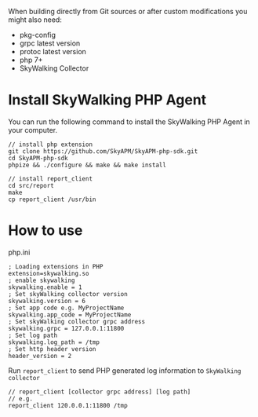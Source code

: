 When building directly from Git sources or after custom modifications you might also need:
* pkg-config
* grpc latest version
* protoc latest version
* php 7+
* SkyWalking Collector


# Install SkyWalking PHP Agent

You can run the following command to install the SkyWalking PHP Agent in your computer.

```shell
// install php extension
git clone https://github.com/SkyAPM/SkyAPM-php-sdk.git
cd SkyAPM-php-sdk
phpize && ./configure && make && make install

// install report_client
cd src/report
make
cp report_client /usr/bin
```

# How to use

php.ini

```shell
; Loading extensions in PHP
extension=skywalking.so
; enable skywalking
skywalking.enable = 1
; Set skyWalking collector version
skywalking.version = 6
; Set app code e.g. MyProjectName
skywalking.app_code = MyProjectName
; Set skyWalking collector grpc address
skywalking.grpc = 127.0.0.1:11800
; Set log path
skywalking.log_path = /tmp
; Set http header version
header_version = 2
```

Run `report_client` to send PHP generated log information to `SkyWalking collector`
```shell
// report_client [collector grpc address] [log path]
// e.g.
report_client 120.0.0.1:11800 /tmp
```